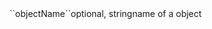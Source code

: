 <tr><td>``objectName``</td><td>optional, string</td><td>name of a object</td><td></td><td></td></tr>

